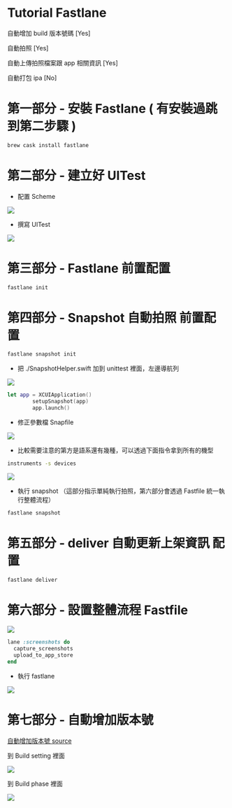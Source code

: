 # Tutorial Fastlane

自動增加 build 版本號碼 [Yes]

自動拍照 [Yes]

自動上傳拍照檔案跟 app 相關資訊 [Yes]

自動打包 ipa [No]

# 第一部分 - 安裝 Fastlane ( 有安裝過跳到第二步驟 )

```bash
brew cask install fastlane
```

# 第二部分 - 建立好 UITest

* 配置 Scheme

![](Images/schema.png)

* 撰寫 UITest

![](Images/uitest.png)

# 第三部分 - Fastlane 前置配置

```bash
fastlane init
```

# 第四部分 - Snapshot 自動拍照 前置配置

```bash
fastlane snapshot init
```

* 把 ./SnapshotHelper.swift 加到 unittest 裡面，左邊導航列

![](Images/add_snapshot_setup.png)

```swift
let app = XCUIApplication()
        setupSnapshot(app)
        app.launch()

```

* 修正參數檔 Snapfile

![](Images/snapfile.png)

* 比較需要注意的第方是語系還有幾種，可以透過下面指令拿到所有的機型

```bash
instruments -s devices
```

![](Images/devices.png)

* 執行 snapshot （這部分指示單純執行拍照，第六部分會透過 Fastfile 統一執行整體流程）

```bash
fastlane snapshot
```

# 第五部分 - deliver 自動更新上架資訊 配置

```bash
fastlane deliver
```

# 第六部分 - 設置整體流程 Fastfile

![](Images/fastfile.png)

```ruby
lane :screenshots do
  capture_screenshots
  upload_to_app_store
end
```

* 執行 fastlane 

![](Images/fastlane.png)

# 第七部分 - 自動增加版本號

[自動增加版本號 source ](https://developer.apple.com/library/archive/qa/qa1827/_index.html)

到 Build setting 裡面

![](Images/auto_increament_1.png)

到 Build phase 裡面

![](Images/auto_increament_2.png)







